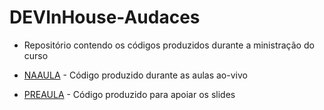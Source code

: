 # DEVInHouse-Audaces
- Repositório contendo os códigos produzidos durante a ministração do curso

- [NAAULA](https://github.com/eduardoworrel/DEVInHouse-Audaces/edit/main/NAAULA/) - Código produzido durante as aulas ao-vivo 
- [PREAULA](https://github.com/eduardoworrel/DEVInHouse-Audaces/edit/main/PREAULA/) - Código produzido para apoiar os slides

